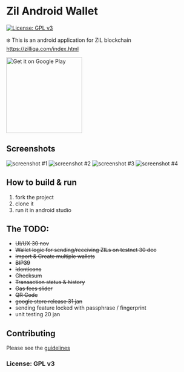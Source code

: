 # Zil Android Wallet
[![License: GPL v3](https://img.shields.io/badge/License-GPL%20v3-blue.svg)](https://www.gnu.org/licenses/gpl-3.0)

:snowflake: This is an android application for ZIL blockchain  https://zilliqa.com/index.html


<a href='https://play.google.com/store/apps/details?id=wallet.zilliqa&pcampaignid=MKT-Other-global-all-co-prtnr-py-PartBadge-Mar2515-1'><img width="200" alt='Get it on Google Play' src='https://play.google.com/intl/en_us/badges/images/generic/en_badge_web_generic.png'/></a>


## Screenshots

<img stye="max-height:300px" src="https://raw.githubusercontent.com/AndreiD/xzil-wallet/master/other/Screenshot_1545053897.png" alt="screenshot #1"/>
<img stye="max-height:300px" src="https://raw.githubusercontent.com/AndreiD/xzil-wallet/master/other/Screenshot_1545053909.png" alt="screenshot #2"/>
<img stye="max-height:300px" src="https://raw.githubusercontent.com/AndreiD/xzil-wallet/master/other/Screenshot_1545053914.png" alt="screenshot #3"/>
<img stye="max-height:300px" src="https://raw.githubusercontent.com/AndreiD/xzil-wallet/master/other/Screenshot_1545053935.png" alt="screenshot #4"/>

## How to build & run

1. fork the project
2. clone it
3. run it in android studio

## The TODO:

 - ~~UI/UX 30 nov~~
 - ~~Wallet logic for sending/receiving ZILs on testnet 30 dec~~
 - ~~Import & Create multiple wallets~~
 - ~~BIP39~~
 - ~~Identicons~~
 - ~~Checksum~~
 - ~~Transaction status & history~~
 - ~~Gas fees slider~~
 - ~~QR Code~~
 - ~~google store release 31 jan~~
 - sending feature locked with passphrase / fingerprint
 - unit testing 20 jan

## Contributing

Please see the <a href="https://github.com/AndreiD/zil-android-wallet/blob/master/other/CONTRIBUTING.md">guidelines</a>

### License: GPL v3
